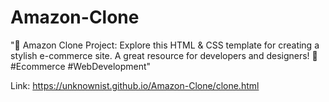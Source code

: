 # Amazon-Clone
"🛒 Amazon Clone Project: Explore this HTML &amp; CSS template for creating a stylish e-commerce site. A great resource for developers and designers! 🚀 #Ecommerce #WebDevelopment"


Link:<href> https://unknownist.github.io/Amazon-Clone/clone.html</href>
